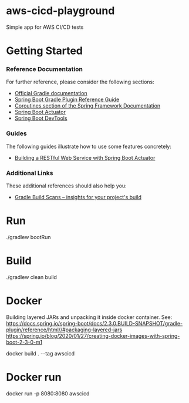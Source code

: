 # aws-cicd-playground


Simple app for AWS CI/CD tests

# Getting Started

### Reference Documentation
For further reference, please consider the following sections:

* [Official Gradle documentation](https://docs.gradle.org)
* [Spring Boot Gradle Plugin Reference Guide](https://docs.spring.io/spring-boot/docs/2.2.4.RELEASE/gradle-plugin/reference/html/)
* [Coroutines section of the Spring Framework Documentation](https://docs.spring.io/spring/docs/5.2.3.RELEASE/spring-framework-reference/languages.html#coroutines)
* [Spring Boot Actuator](https://docs.spring.io/spring-boot/docs/2.2.4.RELEASE/reference/htmlsingle/#production-ready)
* [Spring Boot DevTools](https://docs.spring.io/spring-boot/docs/2.2.4.RELEASE/reference/htmlsingle/#using-boot-devtools)

### Guides
The following guides illustrate how to use some features concretely:

* [Building a RESTful Web Service with Spring Boot Actuator](https://spring.io/guides/gs/actuator-service/)

### Additional Links
These additional references should also help you:

* [Gradle Build Scans – insights for your project's build](https://scans.gradle.com#gradle)




# Run
./gradlew bootRun


# Build
./gradlew clean build

# Docker
Building layered JARs and unpacking it inside docker container.
See:
https://docs.spring.io/spring-boot/docs/2.3.0.BUILD-SNAPSHOT/gradle-plugin/reference/html//#packaging-layered-jars
https://spring.io/blog/2020/01/27/creating-docker-images-with-spring-boot-2-3-0-m1

docker build . --tag awscicd

# Docker run

docker run -p 8080:8080 awscicd
